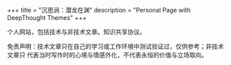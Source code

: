 +++
title = "沉思涧：潜龙在渊"
description = "Personal Page with DeepThought Themes"
+++

个人网站，包括技术与非技术文章。知识共享协议。

免责声明：技术文章只在自己的学习或工作环境中测试验证过，仅供参考；非技术文章只
代表当时写作时的心境与情感外化，不代表永恒的价值与立场取向。
